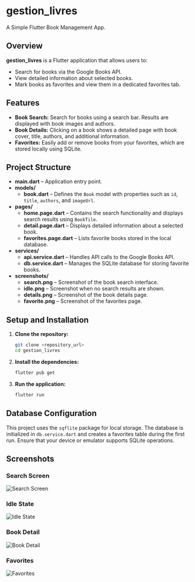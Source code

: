 # gestion_livres

A Simple Flutter Book Management App.

## Overview

**gestion_livres** is a Flutter application that allows users to:

- Search for books via the Google Books API.
- View detailed information about selected books.
- Mark books as favorites and view them in a dedicated favorites tab.

## Features

- **Book Search:** Search for books using a search bar. Results are displayed with book images and authors.
- **Book Details:** Clicking on a book shows a detailed page with book cover, title, authors, and additional information.
- **Favorites:** Easily add or remove books from your favorites, which are stored locally using SQLite.

## Project Structure

- **main.dart** – Application entry point.
- **models/**
  - **book.dart** – Defines the `Book` model with properties such as `id`, `title`, `authors`, and `imageUrl`.
- **pages/**
  - **home.page.dart** – Contains the search functionality and displays search results using `BookTile`.
  - **detail.page.dart** – Displays detailed information about a selected book.
  - **favorites.page.dart** – Lists favorite books stored in the local database.
- **services/**
  - **api.service.dart** – Handles API calls to the Google Books API.
  - **db.service.dart** – Manages the SQLite database for storing favorite books.
- **screenshots/**
  - **search.png** – Screenshot of the book search interface.
  - **idle.png** – Screenshot when no search results are shown.
  - **details.png** – Screenshot of the book details page.
  - **favorite.png** – Screenshot of the favorites page.

## Setup and Installation

1. **Clone the repository:**

   ```bash
   git clone <repository_url>
   cd gestion_livres
   ```

2. **Install the dependencies:**

   ```bash
   flutter pub get
   ```

3. **Run the application:**
   ```bash
   flutter run
   ```

## Database Configuration

This project uses the `sqflite` package for local storage. The database is initialized in `db.service.dart` and creates a favorites table during the first run. Ensure that your device or emulator supports SQLite operations.

## Screenshots

### Search Screen

![Search Screen](screenshots/search.png)

### Idle State

![Idle State](screenshots/idle.png)

### Book Detail

![Book Detail](screenshots/details.png)

### Favorites

![Favorites](screenshots/favorite.png)
